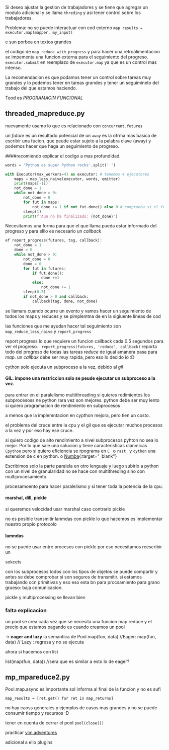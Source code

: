 Si deseo ajustar la gestion de trabajadores y se tiene que agregar un modulo adicional y se llama `threding`
y asi tener control sobre los trabajadores.

Problema: no se puede interactuar con cod externo
  `map results = executor.map(mapper, my_input)`

e sun porbea en textos grandes

el codigo de `map_reduce_with_progress` y para hacer una retroalimentacion se impementa una funcion externa para el seguimiento del progreso.
`executor.submit` en reemplazo de `executor.map` ya que es un control mas intenso.

La recomendacion es que podamos tener un control sobre tareas muy grandes y lo podemos tener en tareas grandes y tener un seguimineto del trabajo del que estamos haciendo.


Tood es *PROGRAMACIN FUNCIONAL*

## threaded_mapreduce.py

nuevamente usamo lo que es relacionado con `concurrent.futures`

un _future_ es un resultado potencial de un `away` es la ofrma mas basica de escribir una fucion.
que peude estar sujeto a la palabra clave (away) y podemos hacer que haga un seguimiento de progreso.

####recomiendo explicar el codigo a mas profundidad.

```python
words = 'Python es super Python rocks'.split(' ')

with Executor(max_workers=4) as executor: # tenemos 4 ejecutores
    maps = map_less_naive(executor, words, emitter) 
    print(maps[-1])
    not_done = 1
    while not_done > 0:
        not_done = 0
        for fut in maps:
            not_done += 1 if not fut.done() else 0 # comprueba si el feature esta realizado
        sleep(1)
        print(f'Aun no ha finalizado: {not_done}')

```
Necesitamos una forma para que el que llama pueda estar informado del progreso y para elllo es necesario un _callback_

```python
ef report_progress(futures, tag, callback):
    not_done = 1
    done = 0
    while not_done > 0:
        not_done = 0
        done = 0
        for fut in futures:
            if fut.done():
                done +=1
            else:
                not_done += 1
        sleep(0.5)
        if not_done > 0 and callback:
            callback(tag, done, not_done)
```

se llamara cuando ocurre un evento y vamos hacer un seguimiento de todos los maps y reduces
y se pimplemtna de en la sigiuente lineas de cod

las funciones que me ayudan hacer tal seguimiento son `map_reduce_less_naive` y `report_progress`

report progress
lo que requiere un funcion callback cada 0.5 segundos para ver el progreso.
` report_progress(futures, 'reduce', callback)` reporta todo del progreso de todas las tareas _reduce_ de igual amanera pasa para _map_.
un _callbak_ debe ser muy rapida, pero eso lo decido io :D

cython solo ejecuta un subproceso a la vez, debido al _gil_

#### GIL: impone una restriccion solo se peude ejecutar un subproceso a la vez. 

para entrar en el paralelismo multithreading
si quieres redimientos los subprocesoss ne python rara vez son mejores. python debe ser muy lento si quiero programacion de rendimiento en subprocesos

a menos que la implemntacion en cypthon mejora, pero tien un costo. 

el problema del cruce entre la cpu y el gil que es ejecutar muchos procesos a la vez y por eso hay ese cruce.

si quiero codigo de alto rendimiento a nivel subprocesos pyhton no sea lo mejor. Por lo que sale una solucion y tiene caracteristicas dianmicas `Cpython`
pero si quiero eficiencia se rpograma en `C ` o `rast ` y `cython` una extension de c en python. o [Numba](http://numba.pydata.org/){:target="_blank"}

Escribimos solo la parte paralela en otro lenguaje y luego subirlo a python con un nivel de granularidad
no se hace con multithreding sino con multiprocesamiento.

procesamoento para hacer paralelismo y si tener toda la potencia de la cpu.

#### marshal, dill, pickle
si queremos velocidad usar marshal caso contrario pickle

no es posible transmitir lanmdas con pickle lo que hacemos es implementar nuestro propio protocolo

#### lamndas
no se puede usar entre procesos con pickle por eso necesitamos reescribir un 

sokcets

con los subprocesos todos con los tipos de objetos se puede compartir y antes se debe comprobar si son seguros de transmitir.
si estamos trabajando ocn primitivas y eso eso esta bn para procsamiento para grano grueso: baja comunicacion.

pickle y multiprocessing se llevan bien

### falta explicacion

un pool se crea cada vez que se necesita una funcion map reduce y el precio que estamos pagando es cuando creamos un pool

-> **eager and lazy**
la semantica de Pool.map(fun, data) //Eager: 
map(fun, data) // Lazy : regresa y no se ejecuta

ahora si hacemos con list

list(map(fun, data)) //sera que es similar a esto lo de eager?

## mp_mpareduce2.py

Pool.map.async es importante sol informa al final de la funcion y no es sufi 

```
map_results = [ret.get() for ret in map_returns]
```

no hay caoss generales y ejemplos de casos mas grandes y no se puede consumir tiempo y recursos :D

tener en cuenta de cerrar el pool
``pool(close())``

practicar [vim adventures](https://vim-adventures.com/)

adicional a ello plugins 

